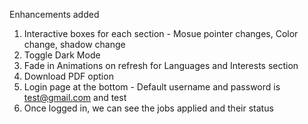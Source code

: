 Enhancements added
1. Interactive boxes for each section - Mosue pointer changes, Color change, shadow change
2. Toggle Dark Mode
3. Fade in Animations on refresh for Languages and Interests section
4. Download PDF option
5. Login page at the bottom - Default username and password is test@gmail.com and test
6. Once logged in, we can see the jobs applied and their status
